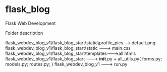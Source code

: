 # flask_blog
Flask Web Development

Folder description

flask_webdev_blog_v1\flask_blog_start\static\profile_pics --> default.png
flask_webdev_blog_v1\flask_blog_start\static ---> main.css
flask_webdev_blog_v1\flask_blog_start\templates--->all htmls
flask_webdev_blog_v1\flask_blog_start ---> __init__.py + all_utils.py( forms.py; models.py; routes.py; )
flask_webdev_blog_v1 ---> run.py
